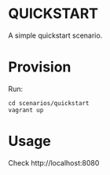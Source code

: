 # QUICKSTART

A simple quickstart scenario.

# Provision

Run:

    cd scenarios/quickstart
    vagrant up

# Usage

Check http://localhost:8080
